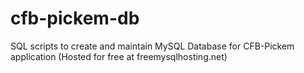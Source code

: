 # cfb-pickem-db
SQL scripts to create and maintain MySQL Database for CFB-Pickem application (Hosted for free at freemysqlhosting.net)
